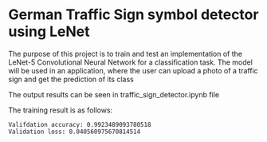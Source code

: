 # German Traffic Sign symbol detector using LeNet

The purpose of this project is to train and test an implementation of the LeNet-5 Convolutional Neural Network for a classification task. The model will be used in an application, where the user can upload a photo of a traffic sign and get the prediction of its class


The output results can be seen in traffic_sign_detector.ipynb file

The training result is as follows:
````
Valifdation accuracy: 0.9923489093780518
Validation loss: 0.040560975670814514
````



